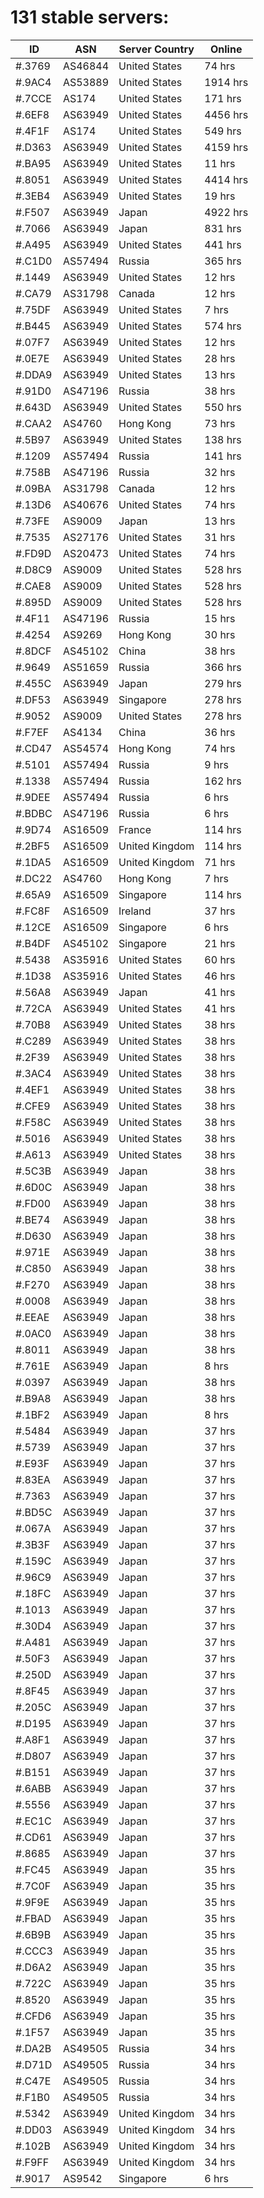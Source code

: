 # 131 stable servers:

| ID | ASN | Server Country | Online |
| ------ | ------ | ------ | ------ |
| #.3769 | AS46844 | United States | 74 hrs |
| #.9AC4 | AS53889 | United States | 1914 hrs |
| #.7CCE | AS174 | United States | 171 hrs |
| #.6EF8 | AS63949 | United States | 4456 hrs |
| #.4F1F | AS174 | United States | 549 hrs |
| #.D363 | AS63949 | United States | 4159 hrs |
| #.BA95 | AS63949 | United States | 11 hrs |
| #.8051 | AS63949 | United States | 4414 hrs |
| #.3EB4 | AS63949 | United States | 19 hrs |
| #.F507 | AS63949 | Japan | 4922 hrs |
| #.7066 | AS63949 | Japan | 831 hrs |
| #.A495 | AS63949 | United States | 441 hrs |
| #.C1D0 | AS57494 | Russia | 365 hrs |
| #.1449 | AS63949 | United States | 12 hrs |
| #.CA79 | AS31798 | Canada | 12 hrs |
| #.75DF | AS63949 | United States | 7 hrs |
| #.B445 | AS63949 | United States | 574 hrs |
| #.07F7 | AS63949 | United States | 12 hrs |
| #.0E7E | AS63949 | United States | 28 hrs |
| #.DDA9 | AS63949 | United States | 13 hrs |
| #.91D0 | AS47196 | Russia | 38 hrs |
| #.643D | AS63949 | United States | 550 hrs |
| #.CAA2 | AS4760 | Hong Kong | 73 hrs |
| #.5B97 | AS63949 | United States | 138 hrs |
| #.1209 | AS57494 | Russia | 141 hrs |
| #.758B | AS47196 | Russia | 32 hrs |
| #.09BA | AS31798 | Canada | 12 hrs |
| #.13D6 | AS40676 | United States | 74 hrs |
| #.73FE | AS9009 | Japan | 13 hrs |
| #.7535 | AS27176 | United States | 31 hrs |
| #.FD9D | AS20473 | United States | 74 hrs |
| #.D8C9 | AS9009 | United States | 528 hrs |
| #.CAE8 | AS9009 | United States | 528 hrs |
| #.895D | AS9009 | United States | 528 hrs |
| #.4F11 | AS47196 | Russia | 15 hrs |
| #.4254 | AS9269 | Hong Kong | 30 hrs |
| #.8DCF | AS45102 | China | 38 hrs |
| #.9649 | AS51659 | Russia | 366 hrs |
| #.455C | AS63949 | Japan | 279 hrs |
| #.DF53 | AS63949 | Singapore | 278 hrs |
| #.9052 | AS9009 | United States | 278 hrs |
| #.F7EF | AS4134 | China | 36 hrs |
| #.CD47 | AS54574 | Hong Kong | 74 hrs |
| #.5101 | AS57494 | Russia | 9 hrs |
| #.1338 | AS57494 | Russia | 162 hrs |
| #.9DEE | AS57494 | Russia | 6 hrs |
| #.BDBC | AS47196 | Russia | 6 hrs |
| #.9D74 | AS16509 | France | 114 hrs |
| #.2BF5 | AS16509 | United Kingdom | 114 hrs |
| #.1DA5 | AS16509 | United Kingdom | 71 hrs |
| #.DC22 | AS4760 | Hong Kong | 7 hrs |
| #.65A9 | AS16509 | Singapore | 114 hrs |
| #.FC8F | AS16509 | Ireland | 37 hrs |
| #.12CE | AS16509 | Singapore | 6 hrs |
| #.B4DF | AS45102 | Singapore | 21 hrs |
| #.5438 | AS35916 | United States | 60 hrs |
| #.1D38 | AS35916 | United States | 46 hrs |
| #.56A8 | AS63949 | Japan | 41 hrs |
| #.72CA | AS63949 | United States | 41 hrs |
| #.70B8 | AS63949 | United States | 38 hrs |
| #.C289 | AS63949 | United States | 38 hrs |
| #.2F39 | AS63949 | United States | 38 hrs |
| #.3AC4 | AS63949 | United States | 38 hrs |
| #.4EF1 | AS63949 | United States | 38 hrs |
| #.CFE9 | AS63949 | United States | 38 hrs |
| #.F58C | AS63949 | United States | 38 hrs |
| #.5016 | AS63949 | United States | 38 hrs |
| #.A613 | AS63949 | United States | 38 hrs |
| #.5C3B | AS63949 | Japan | 38 hrs |
| #.6D0C | AS63949 | Japan | 38 hrs |
| #.FD00 | AS63949 | Japan | 38 hrs |
| #.BE74 | AS63949 | Japan | 38 hrs |
| #.D630 | AS63949 | Japan | 38 hrs |
| #.971E | AS63949 | Japan | 38 hrs |
| #.C850 | AS63949 | Japan | 38 hrs |
| #.F270 | AS63949 | Japan | 38 hrs |
| #.0008 | AS63949 | Japan | 38 hrs |
| #.EEAE | AS63949 | Japan | 38 hrs |
| #.0AC0 | AS63949 | Japan | 38 hrs |
| #.8011 | AS63949 | Japan | 38 hrs |
| #.761E | AS63949 | Japan | 8 hrs |
| #.0397 | AS63949 | Japan | 38 hrs |
| #.B9A8 | AS63949 | Japan | 38 hrs |
| #.1BF2 | AS63949 | Japan | 8 hrs |
| #.5484 | AS63949 | Japan | 37 hrs |
| #.5739 | AS63949 | Japan | 37 hrs |
| #.E93F | AS63949 | Japan | 37 hrs |
| #.83EA | AS63949 | Japan | 37 hrs |
| #.7363 | AS63949 | Japan | 37 hrs |
| #.BD5C | AS63949 | Japan | 37 hrs |
| #.067A | AS63949 | Japan | 37 hrs |
| #.3B3F | AS63949 | Japan | 37 hrs |
| #.159C | AS63949 | Japan | 37 hrs |
| #.96C9 | AS63949 | Japan | 37 hrs |
| #.18FC | AS63949 | Japan | 37 hrs |
| #.1013 | AS63949 | Japan | 37 hrs |
| #.30D4 | AS63949 | Japan | 37 hrs |
| #.A481 | AS63949 | Japan | 37 hrs |
| #.50F3 | AS63949 | Japan | 37 hrs |
| #.250D | AS63949 | Japan | 37 hrs |
| #.8F45 | AS63949 | Japan | 37 hrs |
| #.205C | AS63949 | Japan | 37 hrs |
| #.D195 | AS63949 | Japan | 37 hrs |
| #.A8F1 | AS63949 | Japan | 37 hrs |
| #.D807 | AS63949 | Japan | 37 hrs |
| #.B151 | AS63949 | Japan | 37 hrs |
| #.6ABB | AS63949 | Japan | 37 hrs |
| #.5556 | AS63949 | Japan | 37 hrs |
| #.EC1C | AS63949 | Japan | 37 hrs |
| #.CD61 | AS63949 | Japan | 37 hrs |
| #.8685 | AS63949 | Japan | 37 hrs |
| #.FC45 | AS63949 | Japan | 35 hrs |
| #.7C0F | AS63949 | Japan | 35 hrs |
| #.9F9E | AS63949 | Japan | 35 hrs |
| #.FBAD | AS63949 | Japan | 35 hrs |
| #.6B9B | AS63949 | Japan | 35 hrs |
| #.CCC3 | AS63949 | Japan | 35 hrs |
| #.D6A2 | AS63949 | Japan | 35 hrs |
| #.722C | AS63949 | Japan | 35 hrs |
| #.8520 | AS63949 | Japan | 35 hrs |
| #.CFD6 | AS63949 | Japan | 35 hrs |
| #.1F57 | AS63949 | Japan | 35 hrs |
| #.DA2B | AS49505 | Russia | 34 hrs |
| #.D71D | AS49505 | Russia | 34 hrs |
| #.C47E | AS49505 | Russia | 34 hrs |
| #.F1B0 | AS49505 | Russia | 34 hrs |
| #.5342 | AS63949 | United Kingdom | 34 hrs |
| #.DD03 | AS63949 | United Kingdom | 34 hrs |
| #.102B | AS63949 | United Kingdom | 34 hrs |
| #.F9FF | AS63949 | United Kingdom | 34 hrs |
| #.9017 | AS9542 | Singapore | 6 hrs |

